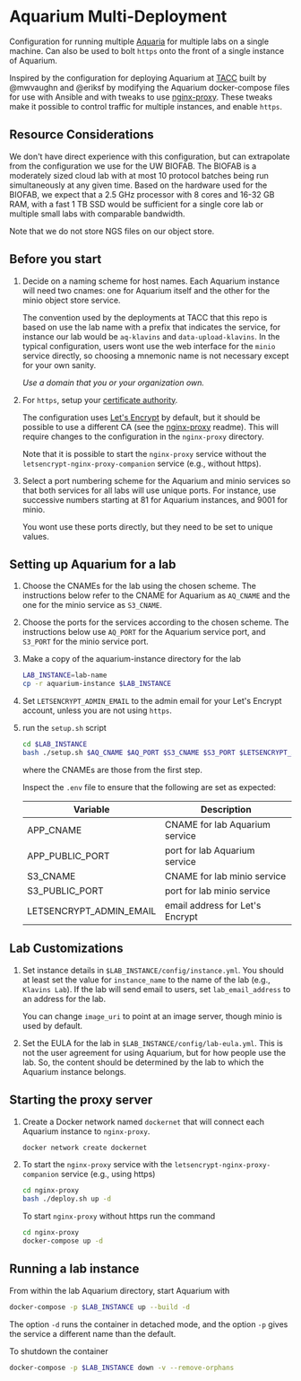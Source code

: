 # Aquarium Multi-Deployment

Configuration for running multiple [Aquaria](https://github.com/klavinslab/aquarium) for multiple labs on a single machine.
Can also be used to bolt `https` onto the front of a single instance of Aquarium.

Inspired by the configuration for deploying Aquarium at [TACC](tacc.utexas.edu) built by @mwvaughn and @eriksf by modifying the Aquarium docker-compose files for use with Ansible and with tweaks to use  [nginx-proxy](https://github.com/jwilder/nginx-proxy).
These tweaks make it possible to control traffic for multiple instances, and enable `https`.

## Resource Considerations

We don't have direct experience with this configuration, but can extrapolate from the configuration we use for the UW BIOFAB.
The BIOFAB is a moderately sized cloud lab with at most 10 protocol batches being run simultaneously at any given time.
Based on the hardware used for the BIOFAB, we expect that a 2.5 GHz processor with 8 cores and 16-32 GB RAM, with a fast 1 TB SSD would be sufficient for a single core lab or multiple small labs with comparable bandwidth.

Note that we do not store NGS files on our object store.


## Before you start

1. Decide on a naming scheme for host names.
   Each Aquarium instance will need two cnames: one for Aquarium itself and the other for the minio object store service.

   The convention used by the deployments at TACC that this repo is based on use the lab name with a prefix that indicates the service, for instance our lab would be `aq-klavins` and `data-upload-klavins`.
   In the typical configuration, users wont use the web interface for the `minio` service directly, so choosing a mnemonic name is not necessary except for your own sanity.

   *Use a domain that you or your organization own.*

2. For `https`, setup your [certificate authority](https://letsencrypt.org/getting-started/).

   The configuration uses [Let's Encrypt](https://letsencrypt.org) by default, but it should be possible to use a different CA (see the [nginx-proxy](https://github.com/jwilder/nginx-proxy) readme).
   This will require changes to the configuration in the `nginx-proxy` directory.

   Note that it is possible to start the `nginx-proxy` service without the `letsencrypt-nginx-proxy-companion` service (e.g., without https).

3. Select a port numbering scheme for the Aquarium and minio services so that both services for all labs will use unique ports.
   For instance, use successive numbers starting at 81 for Aquarium instances, and 9001 for minio.

   You wont use these ports directly, but they need to be set to unique values.

## Setting up Aquarium for a lab

1. Choose the CNAMEs for the lab using the chosen scheme.
   The instructions below refer to the CNAME for Aquarium as `AQ_CNAME` and the one for the minio service as `S3_CNAME`.

2. Choose the ports for the services according to the chosen scheme.
   The instructions below use `AQ_PORT` for the Aquarium service port, and `S3_PORT` for the minio service port.

3. Make a copy of the aquarium-instance directory for the lab

   ```bash
   LAB_INSTANCE=lab-name
   cp -r aquarium-instance $LAB_INSTANCE
   ```

4. Set `LETSENCRYPT_ADMIN_EMAIL` to the admin email for your Let's Encrypt account, unless you are not using `https`.

5. run the `setup.sh` script

   ```bash
   cd $LAB_INSTANCE
   bash ./setup.sh $AQ_CNAME $AQ_PORT $S3_CNAME $S3_PORT $LETSENCRYPT_ADMIN_EMAIL
   ```

   where the CNAMEs are those from the first step.  

   Inspect the `.env` file to ensure that the following are set as expected:

   | Variable | Description |
   |----------|-------------|
   | APP_CNAME | CNAME for lab Aquarium service |
   | APP_PUBLIC_PORT | port for lab Aquarium service |
   | S3_CNAME | CNAME for lab minio service |
   | S3_PUBLIC_PORT | port for lab minio service |
   | LETSENCRYPT_ADMIN_EMAIL | email address for Let's Encrypt |

## Lab Customizations

1. Set instance details in `$LAB_INSTANCE/config/instance.yml`.
   You should at least set the value for `instance_name` to the name of the lab (e.g., `Klavins Lab`).
   If the lab will send email to users, set `lab_email_address` to an address for the lab.

   You can change `image_uri` to point at an image server, though minio is used by default.

2. Set the EULA for the lab in `$LAB_INSTANCE/config/lab-eula.yml`.
   This is not the user agreement for using Aquarium, but for how people use the lab.
   So, the content should be determined by the lab to which the Aquarium instance belongs.

## Starting the proxy server

1. Create a Docker network named `dockernet` that will connect each Aquarium instance to `nginx-proxy`.

   ```bash
   docker network create dockernet
   ```

2. To start the `nginx-proxy` service with the `letsencrypt-nginx-proxy-companion` service (e.g., using https)

   ```bash
   cd nginx-proxy
   bash ./deploy.sh up -d
   ```

   To start `nginx-proxy` without https run the command

   ```bash
   cd nginx-proxy
   docker-compose up -d
   ```

## Running a lab instance

From within the lab Aquarium directory, start Aquarium with

```bash
docker-compose -p $LAB_INSTANCE up --build -d
```

The option `-d` runs the container in detached mode, and the option `-p` gives the service a different name than the default.

To shutdown the container

```bash
docker-compose -p $LAB_INSTANCE down -v --remove-orphans
```
